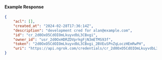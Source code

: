 <!-- Code generated for API Clients. DO NOT EDIT. -->

#### Example Response

```json
{
	"acl": [],
	"created_at": "2024-02-28T17:36:14Z",
	"description": "development cred for alan@example.com",
	"id": "cr_2d0OxO5CdOIOmLkuyvdbL3CBxgi",
	"owner_id": "usr_2d0OxHDRZDVprkgFjN3mETMS93f",
	"token": "2d0OxO5CdOIOmLkuyvdbL3CBxgi_2BVEuSPnZqLoczHEmRwPH",
	"uri": "https://api.ngrok.com/credentials/cr_2d0OxO5CdOIOmLkuyvdbL3CBxgi"
}
```
